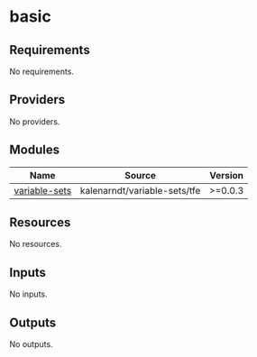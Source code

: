 # basic

<!-- BEGINNING OF PRE-COMMIT-TERRAFORM DOCS HOOK -->
## Requirements

No requirements.

## Providers

No providers.

## Modules

| Name | Source | Version |
|------|--------|---------|
| <a name="module_variable-sets"></a> [variable-sets](#module\_variable-sets) | kalenarndt/variable-sets/tfe | >=0.0.3 |

## Resources

No resources.

## Inputs

No inputs.

## Outputs

No outputs.
<!-- END OF PRE-COMMIT-TERRAFORM DOCS HOOK -->
